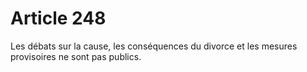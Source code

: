 # Article 248

Les débats sur la cause, les conséquences du divorce et les mesures provisoires ne sont pas publics.